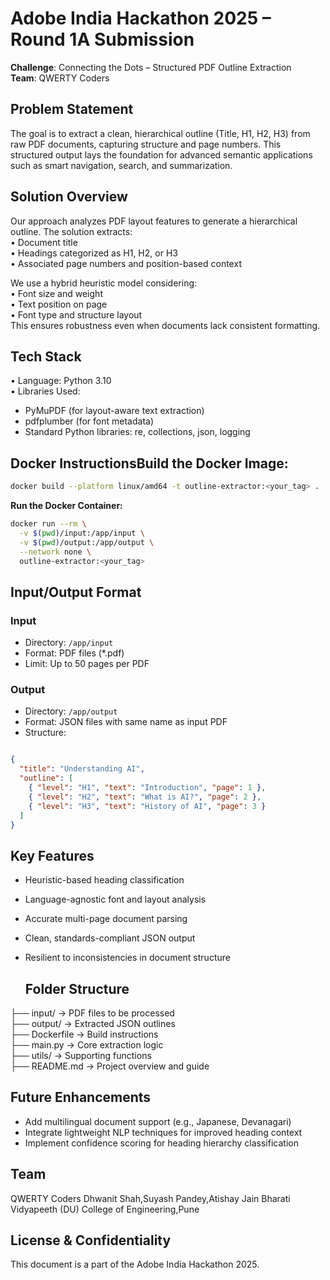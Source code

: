 # Adobe India Hackathon 2025 – Round 1A Submission  

**Challenge**: Connecting the Dots – Structured PDF Outline Extraction  
**Team**: QWERTY Coders  

## Problem Statement  
The goal is to extract a clean, hierarchical outline (Title, H1, H2, H3) from raw PDF documents, capturing structure and page numbers. This structured output lays the foundation for advanced semantic applications such as smart navigation, search, and summarization.

## Solution Overview  
Our approach analyzes PDF layout features to generate a hierarchical outline. The solution extracts:  
• Document title  
• Headings categorized as H1, H2, or H3  
• Associated page numbers and position-based context  

We use a hybrid heuristic model considering:  
• Font size and weight  
• Text position on page  
• Font type and structure layout  
This ensures robustness even when documents lack consistent formatting.

## Tech Stack  
• Language: Python 3.10  
• Libraries Used:  
   - PyMuPDF (for layout-aware text extraction)  
   - pdfplumber (for font metadata)  
   - Standard Python libraries: re, collections, json, logging

## Docker Instructions**Build the Docker Image:**  
```bash
docker build --platform linux/amd64 -t outline-extractor:<your_tag> .
```
**Run the Docker Container:**
```bash
docker run --rm \
  -v $(pwd)/input:/app/input \
  -v $(pwd)/output:/app/output \
  --network none \
  outline-extractor:<your_tag>
```
## Input/Output Format

### Input
- Directory: `/app/input`
- Format: PDF files (*.pdf)
- Limit: Up to 50 pages per PDF

### Output
- Directory: `/app/output`
- Format: JSON files with same name as input PDF
- Structure:
```json

{
  "title": "Understanding AI",
  "outline": [
    { "level": "H1", "text": "Introduction", "page": 1 },
    { "level": "H2", "text": "What is AI?", "page": 2 },
    { "level": "H3", "text": "History of AI", "page": 3 }
  ]
}
```

## Key Features

- Heuristic-based heading classification
- Language-agnostic font and layout analysis
- Accurate multi-page document parsing
- Clean, standards-compliant JSON output
- Resilient to inconsistencies in document structure

  ## Folder Structure

├── input/               → PDF files to be processed  
├── output/              → Extracted JSON outlines  
├── Dockerfile           → Build instructions  
├── main.py              → Core extraction logic  
├── utils/               → Supporting functions  
├── README.md            → Project overview and guide  

## Future Enhancements

- Add multilingual document support (e.g., Japanese, Devanagari)
- Integrate lightweight NLP techniques for improved heading context
- Implement confidence scoring for heading hierarchy classification

## Team
QWERTY Coders
Dhwanit Shah,Suyash Pandey,Atishay Jain
Bharati Vidyapeeth (DU) College of Engineering,Pune

## License & Confidentiality

This document is a part of the Adobe India Hackathon 2025. 
